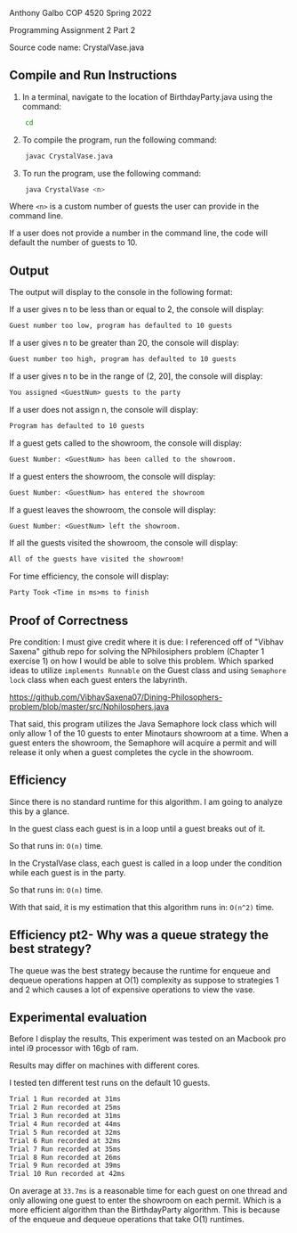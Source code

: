 Anthony Galbo
COP 4520 Spring 2022

Programming Assignment 2 Part 2

Source code name: CrystalVase.java

## Compile and Run Instructions

1. In a terminal, navigate to the location of BirthdayParty.java using the command:
```bash
    cd
```
2. To compile the program, run the following command:
```bash
    javac CrystalVase.java
```
3. To run the program, use the following command:
```bash
    java CrystalVase <n>
```

Where ```<n>``` is a custom number of guests the user can provide in the command line.

If a user does not provide a number in the command line, the code will default the number of guests to 10.

## Output

The output will display to the console in the following format:

If a user gives n to be less than or equal to 2, the console will display:
```txt
Guest number too low, program has defaulted to 10 guests
```

If a user gives n to be greater than 20, the console will display:
```txt
Guest number too high, program has defaulted to 10 guests
```

If a user gives n to be in the range of (2, 20], the console will display:
```txt
You assigned <GuestNum> guests to the party
```

If a user does not assign n, the console will display:
```txt
Program has defaulted to 10 guests
```

If a guest gets called to the showroom, the console will display:
```txt
Guest Number: <GuestNum> has been called to the showroom.
```

If a guest enters the showroom, the console will display:
```txt
Guest Number: <GuestNum> has entered the showroom
```

If a guest leaves the showroom, the console will display:
```txt
Guest Number: <GuestNum> left the showroom.
```

If all the guests visited the showroom, the console will display:
```txt
All of the guests have visited the showroom!
```

For time efficiency, the console will display:
```txt
Party Took <Time in ms>ms to finish
```

## Proof of Correctness
Pre condition: I must give credit where it is due: I referenced off of "Vibhav Saxena" github repo for solving the NPhilosiphers problem (Chapter 1 exercise 1) on how I would be able to solve this problem. Which sparked ideas to utilize ```implements Runnable``` on the Guest class and using ```Semaphore lock``` class when each guest enters the labyrinth.

https://github.com/VibhavSaxena07/Dining-Philosophers-problem/blob/master/src/Nphilosphers.java

That said, this program utilizes the Java Semaphore lock class which will only allow 1 of the 10 guests to enter Minotaurs showroom at a time. When a guest enters the showroom, the Semaphore will acquire a permit and will release it only when a guest completes the cycle in the showroom.

## Efficiency

Since there is no standard runtime for this algorithm. I am going to analyze this by a glance.

In the guest class each guest is in a loop until a guest breaks out of it.

So that runs in: ```O(n)``` time.

In the CrystalVase class, each guest is called in a loop under the condition while each guest is in the party.

So that runs in: ```O(n)``` time.

With that said, it is my estimation that this algorithm runs in: ```O(n^2)``` time.

## Efficiency pt2- Why was a queue strategy the best strategy?

The queue was the best strategy because the runtime for enqueue and dequeue operations happen at O(1) complexity as suppose to strategies 1 and 2 which causes a lot of expensive operations to view the vase.


## Experimental evaluation

Before I display the results, This experiment was tested on an Macbook pro intel i9 processor with 16gb of ram.

Results may differ on machines with different cores.

I tested ten different test runs on the default 10 guests.

```txt
Trial 1 Run recorded at 31ms
Trial 2 Run recorded at 25ms
Trial 3 Run recorded at 31ms
Trial 4 Run recorded at 44ms
Trial 5 Run recorded at 32ms
Trial 6 Run recorded at 32ms
Trial 7 Run recorded at 35ms
Trial 8 Run recorded at 26ms
Trial 9 Run recorded at 39ms
Trial 10 Run recorded at 42ms
```

On average at ```33.7ms``` is a reasonable time for each guest on one thread and only allowing one guest to enter the showroom on each permit. Which is a more efficient algorithm than the BirthdayParty algorithm. This is because of the enqueue and dequeue operations that take O(1) runtimes.

